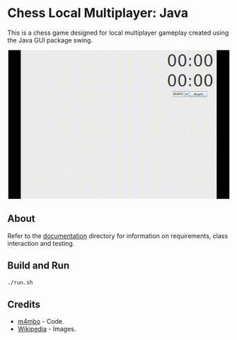 # Chess Local Multiplayer: Java

This is a chess game designed for local multiplayer gameplay created using the Java GUI package swing. 

<div align="center">
  <img src="res/sample.gif" alt="demo" width="500"/>
</div>

## About
Refer to the [documentation](https://github.com/m4mbo/chess-local-multiplayer/tree/main/docs) directory for information on requirements, class interaction and testing.

## Build and Run

```
./run.sh
```

## Credits

* [m4mbo](https://github.com/m4mbo) - Code.
* [Wikipedia](https://commons.wikimedia.org/wiki/Category:SVG_chess_pieces) - Images.




